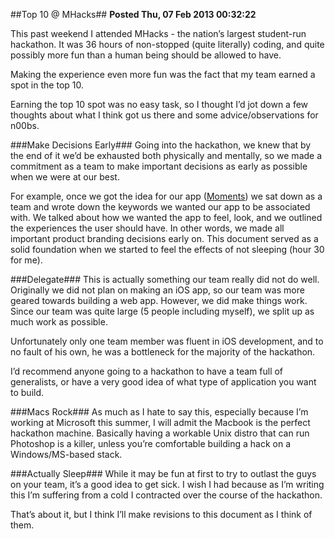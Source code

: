 ##Top 10 @ MHacks##
**Posted Thu, 07 Feb 2013 00:32:22**

This past weekend I attended MHacks - the nation’s largest student-run hackathon. It was 36 hours of non-stopped (quite literally) coding, and quite possibly more fun than a human being should be allowed to have. 

Making the experience even more fun was the fact that my team earned a spot in the top 10.

Earning the top 10 spot was no easy task, so I thought I’d jot down a few thoughts about what I think got us there and some advice/observations for n00bs.

###Make Decisions Early###
Going into the hackathon, we knew that by the end of it we’d be exhausted both physically and mentally, so we made a commitment as a team to make important decisions as early as possible when we were at our best.

For example, once we got the idea for our app ([Moments](http://grantgumina.com/moments/)) we sat down as a team and wrote down the keywords we wanted our app to be associated with. We talked about how we wanted the app to feel, look, and we outlined the experiences the user should have. In other words, we made all important product branding decisions early on. This document served as a solid foundation when we started to feel the effects of not sleeping (hour 30 for me).

###Delegate###
This is actually something our team really did not do well. Originally we did not plan on making an iOS app, so our team was more geared towards building a web app. However, we did make things work. Since our team was quite large (5 people including myself), we split up as much work as possible. 

Unfortunately only one team member was fluent in iOS development, and to no fault of his own, he was a bottleneck for the majority of the hackathon. 

I’d recommend anyone going to a hackathon to have a team full of generalists, or have a very good idea of what type of application you want to build.

###Macs Rock###
As much as I hate to say this, especially because I’m working at Microsoft this summer, I will admit the Macbook is the perfect hackathon machine. Basically having a workable Unix distro that can run Photoshop is a killer, unless you’re comfortable building a hack on a Windows/MS-based stack.

###Actually Sleep###
While it may be fun at first to try to outlast the guys on your team, it’s a good idea to get sick. I wish I had because as I’m writing this I’m suffering from a cold I contracted over the course of the hackathon.

That’s about it, but I think I’ll make revisions to this document as I think of them.